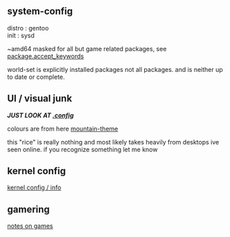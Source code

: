 ## system-config

distro : gentoo  
init   : sysd  

~amd64 masked for all but game related packages, see [package.accept_keywords](https://github.com/lylac-1/system-config/blob/main/portage/package.accept_keywords)

world-set is explicitly installed packages not all packages. and is neither up to date or complete.

## UI / visual junk
***JUST LOOK AT [.config](https://github.com/lylac-1/system-config/tree/main/.config)***  

colours are from here [mountain-theme](https://github.com/mountain-theme/Mountain)

this "rice" is really nothing and most likely takes heavily from desktops ive seen online. if you recognize something let me know

## kernel config
[kernel config / info](https://github.com/lylac-1/system-config/tree/main/kernel)

## gamering
[notes on games](https://github.com/lylac-1/system-config/blob/main/games_readme.md)
